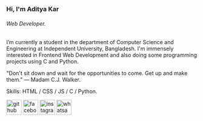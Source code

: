 ### Hi, I'm Aditya Kar
###### Web Developer.
I’m currently a student in the department of Computer Science and Engineering at Independent University, Bangladesh.
I'm immensely interested in Frontend Web Development and also doing some programming projects using C and Python.

"Don't sit down and wait for the opportunities to come. Get up and make them." — Madam C.J. Walker.

Skills:  HTML / CSS / JS / C / Python.



[<img src='https://cdn.jsdelivr.net/npm/simple-icons@3.0.1/icons/github.svg' alt='github' height='40'>](https://github.com/https://github.com/AdityaKar23)  [<img src='https://cdn.jsdelivr.net/npm/simple-icons@3.0.1/icons/facebook.svg' alt='facebook' height='40'>](https://www.facebook.com/https://www.facebook.com/adityakar23?mibextid=ZbWKwL)  [<img src='https://cdn.jsdelivr.net/npm/simple-icons@3.0.1/icons/instagram.svg' alt='instagram' height='40'>](https://www.instagram.com/https://www.instagram.com/aditya.kar_/profilecard/?igsh=dG0ydzB4Zjd2ejE0/)  [<img src='https://cdn.jsdelivr.net/npm/simple-icons@3.0.1/icons/whatsapp.svg' alt='whatsapp' height='40'>](https://wa.me/qr/4XQGASELILR6L1)  




